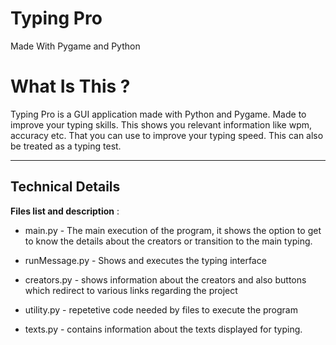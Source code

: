 # Typing Pro
Made With Pygame and Python


# What Is This ?

Typing Pro is a GUI application made with Python and Pygame. Made to improve your typing skills. This shows you relevant information like wpm, accuracy etc. That you can use to improve your typing speed. This can also be treated as a typing test. 

---


## Technical Details

**Files list and description** : 
- main.py - The main execution of the program, it shows the option to get to know the details about the creators or transition to the main typing.
    
- runMessage.py - Shows and executes the typing interface

- creators.py - shows information about the creators and also buttons which redirect to various links regarding the project

- utility.py - repetetive code needed by files to execute the program

- texts.py - contains information about the texts displayed for typing.
